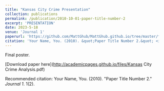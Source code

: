 ```yaml
---
title: "Kansas City Crime Presentation"
collection: publications
permalink: /publication/2010-10-01-paper-title-number-2
excerpt: 'PRESENTATION'
date: 2023-5-18
venue: 'Journal 1'
paperurl: 'https://github.com/MattGhub/MattGhub.github.io/tree/master/files/Kansas City Crime Analysis.pdf'
citation: 'Your Name, You. (2010). &quot;Paper Title Number 2.&quot; <i>Journal 1</i>. 1(2).'
---
```

Final poster.

[Download paper here](http://academicpages.github.io/files/Kansas City Crime Analysis.pdf)

Recommended citation: Your Name, You. (2010). "Paper Title Number 2." <i>Journal 1</i>. 1(2).
